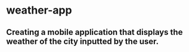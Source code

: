 # weather-app

## Creating a mobile application that displays the weather of the city inputted by the user.
